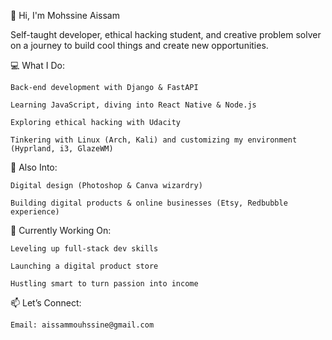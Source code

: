👋 Hi, I'm Mohssine Aissam

Self-taught developer, ethical hacking student, and creative problem solver on a journey to build cool things and create new opportunities.

💻 What I Do:

    Back-end development with Django & FastAPI

    Learning JavaScript, diving into React Native & Node.js

    Exploring ethical hacking with Udacity

    Tinkering with Linux (Arch, Kali) and customizing my environment (Hyprland, i3, GlazeWM)

🎨 Also Into:

    Digital design (Photoshop & Canva wizardry)

    Building digital products & online businesses (Etsy, Redbubble experience)

🚀 Currently Working On:

    Leveling up full-stack dev skills

    Launching a digital product store

    Hustling smart to turn passion into income

📫 Let’s Connect:

    Email: aissammouhssine@gmail.com
<!---
Koala9090/Koala9090 is a ✨ special ✨ repository because its `README.md` (this file) appears on your GitHub profile.
You can click the Preview link to take a look at your changes.
--->

